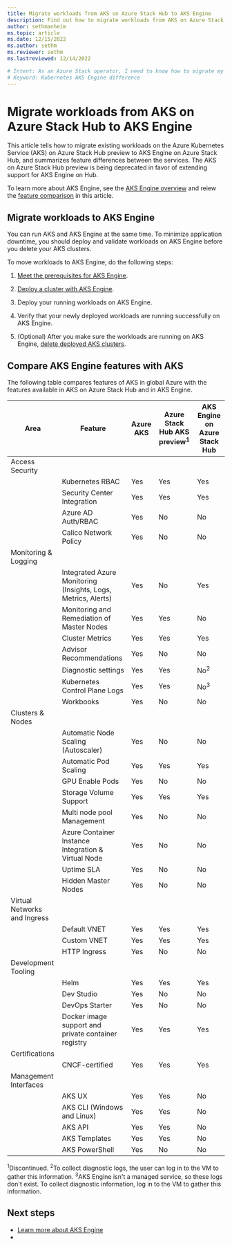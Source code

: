 ```yaml
---
title: Migrate workloads from AKS on Azure Stack Hub to AKS Engine
description: Find out how to migrate workloads from AKS on Azure Stack Hub to AKS Engine, and compare supported Azure Kubernetes Service features.
author: sethmanheim
ms.topic: article
ms.date: 12/15/2022
ms.author: sethm
ms.reviewer: sethm
ms.lastreviewed: 12/14/2022

# Intent: As an Azure Stack operator, I need to know how to migrate my existing AKS deployments to AKS Engine and what to expect after the applications are migrated.
# Keyword: Kubernetes AKS Engine difference
---
```


# Migrate workloads from AKS on Azure Stack Hub to AKS Engine

This article tells how to migrate existing workloads on the Azure Kubernetes Service (AKS) on Azure Stack Hub preview to AKS Engine on Azure Stack Hub, and summarizes feature differences between the services. The AKS on Azure Stack Hub preview is being deprecated in favor of extending support for AKS Engine on Hub.

To learn more about AKS Engine, see the [AKS Engine overview](azure-stack-kubernetes-aks-engine-overview.md) and reiew the [feature comparison](#compare-aks-engine-features-with-aks) in this article.

## Migrate workloads to AKS Engine

You can run AKS and AKS Engine at the same time. To minimize application downtime, you should deploy and validate workloads on AKS Engine before you delete your AKS clusters.  

To move workloads to AKS Engine, do the following steps:

1. [Meet the prerequisites for AKS Engine](azure-stack-kubernetes-aks-engine-set-up.md).

1. [Deploy a cluster with AKS Engine](azure-stack-kubernetes-aks-engine-deploy-cluster.md).

1. Deploy your running workloads on AKS Engine.

1. Verify that your newly deployed workloads are running successfully on AKS Engine.

1. (Optional) After you make sure the workloads are running on AKS Engine, [delete deployed AKS clusters](aks-how-to-use-cli.md?view=azs-2206&preserve-view=true&tabs=windows%2Clinuxcon#delete-cluster).

## Compare AKS Engine features with AKS

The following table compares features of AKS in global Azure with the features available in AKS on Azure Stack Hub and in AKS Engine.

| Area                         | Feature                                             | Azure AKS | Azure Stack Hub AKS preview<sup>1</sup> | AKS Engine on Azure Stack Hub |
|------------------------------|-----------------------------------------------------|-----------|-------------------------------|-------------------|
| Access Security              |                                                     |           |                               |                   |
|                              | Kubernetes RBAC                                     | Yes       | Yes                           | Yes               |
|                              | Security Center Integration                         | Yes       | Yes                           | Yes               |  
|                              | Azure AD Auth/RBAC                                  | Yes       | No                            | No                |
|                              | Calico Network Policy                               | Yes       | No                            | No                |
| Monitoring & Logging         |                                                     |           |                               |                   |
|                              | Integrated Azure Monitoring (Insights, Logs, Metrics, Alerts)   | Yes     | No                  | Yes               |
|                              | Monitoring and Remediation of Master Nodes          | Yes       | Yes                           | No                |
|                              | Cluster Metrics                                     | Yes       | Yes                           | Yes               |  
|                              | Advisor Recommendations                             | Yes       | No                            | No                |
|                              | Diagnostic settings                                 | Yes       | Yes                           | No<sup>2</sup>    |
|                              | Kubernetes Control Plane Logs                       | Yes       | Yes                           | No<sup>3</sup>    |
|                              | Workbooks                                           | Yes       | No                            | No                |
| Clusters & Nodes             |                                                     |           |                               |                   |
|                              | Automatic Node Scaling (Autoscaler)                 | Yes       | No                            | No                |
|                              | Automatic Pod Scaling                               | Yes       | Yes                           | Yes               |
|                              | GPU Enable Pods                                     | Yes       | No                            | No                |
|                              | Storage Volume Support                              | Yes       | Yes                           | Yes               |
|                              | Multi node pool Management                          | Yes       | No                            | No                |
|                              | Azure Container Instance Integration & Virtual Node | Yes       | No                            | No                |
|                              | Uptime SLA                                          | Yes       | No                            | No                |
|                              | Hidden Master Nodes                                 | Yes       | No                            | No                |
| Virtual Networks and Ingress |                                                     |           |                               |                   |
|                              | Default VNET                                        | Yes       | Yes                           | Yes               |
|                              | Custom VNET                                         | Yes       | Yes                           | Yes               |
|                              | HTTP Ingress                                        | Yes       | No                            | No                |
| Development Tooling          |                                                     |           |                               |                   |
|                              | Helm                                                | Yes       | Yes                           | Yes               |
|                              | Dev Studio                                          | Yes       | No                            | No                |
|                              | DevOps Starter                                      | Yes       | No                            | No                |
|                              | Docker image support and private container registry | Yes       | Yes                           | Yes               |
| Certifications               |                                                     |           |                               |                   |
|                              | CNCF-certified                                      | Yes       | Yes                           | Yes               |
| Management Interfaces        |                                                     |           |                               |                   |
|                              | AKS UX                                              | Yes       | Yes                           | No                |
|                              | AKS CLI (Windows and Linux)                         | Yes       | Yes                           | No                |
|                              | AKS API                                             | Yes       | Yes                           | No                |
|                              | AKS Templates                                       | Yes       | Yes                           | No                |
|                              | AKS PowerShell                                      | Yes       | No                            | No                |

<sup>1</sup>Discontinued.
<sup>2</sup>To collect diagnostic logs, the user can log in to the VM to gather this information.
<sup>3</sup>AKS Engine isn't a managed service, so these logs don't exist. To collect diagnostic information, log in to the VM to gather this information.

## Next steps

- [Learn more about AKS Engine](azure-stack-kubernetes-aks-engine-overview.md)
- 
